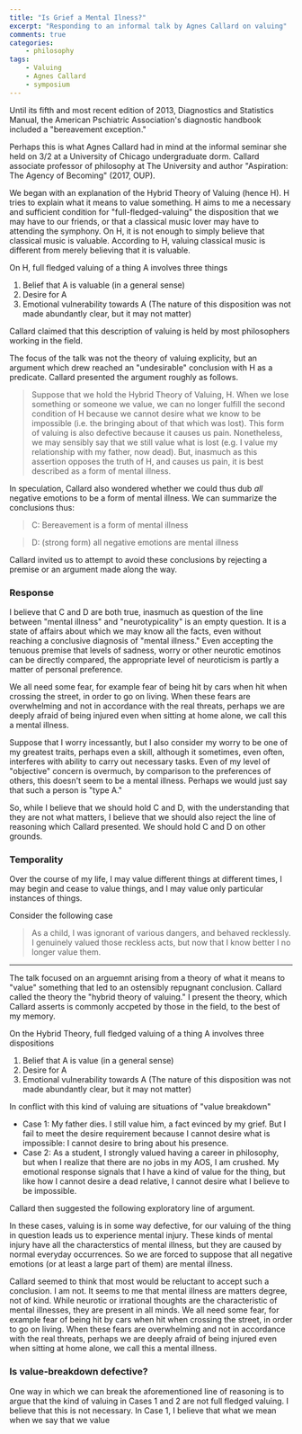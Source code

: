 ```yaml
---
title: "Is Grief a Mental Ilness?"
excerpt: "Responding to an informal talk by Agnes Callard on valuing"
comments: true
categories: 
    - philosophy
tags:
    - Valuing
    - Agnes Callard
    - symposium 
---
```


Until its fifth and most recent edition of 2013, Diagnostics and Statistics Manual, the American Pschiatric Association's diagnostic handbook included a "bereavement exception."

Perhaps this is what Agnes Callard had in mind at the informal seminar she held on 3/2 at a University of Chicago undergraduate dorm. Callard associate professor of philosophy at The University and author "Aspiration: The Agency of Becoming" (2017, OUP). 

We began with an explanation of the Hybrid Theory of Valuing (hence H). H tries to explain what it means to value something. H aims to me a necessary and sufficient condition for "full-fledged-valuing" the disposition that we may have to our friends, or that a classical music lover may have to attending the symphony. On H, it is not enough to simply believe that classical music is valuable. According to H, valuing classical music is different from merely believing that it is valuable.

On H, full fledged valuing of a thing A involves three things

1. Belief that A is valuable (in a general sense)
2. Desire for A
3. Emotional vulnerability towards A (The nature of this disposition was not made abundantly clear, but it may not matter)

Callard claimed that this description of valuing is held by most philosophers working in the field.

The focus of the talk was not the theory of valuing explicity, but an argument which drew reached an "undesirable" conclusion with H as a predicate. Callard presented the argument roughly as follows.

>Suppose that we hold the Hybrid Theory of Valuing, H. When we lose something or someone we value, we can no longer fulfill the second condition of H because we cannot desire what we know to be impossible (i.e. the bringing about of that which was lost). This form of valuing is also defective because it causes us pain. Nonetheless, we may sensibly say that we still value what is lost (e.g. I value my relationship with my father, now dead). But, inasmuch as this assertion opposes the truth of H, and causes us pain, it is best described as a form of mental illness.

In speculation, Callard also wondered whether we could thus dub _all_ negative emotions to be a form of mental illness. We can summarize the conclusions thus:

>C: Bereavement is a form of mental illness

>D: (strong form) all negative emotions are mental illness

Callard invited us to attempt to avoid these conclusions by rejecting a premise or an argument made along the way.

### Response

I believe that C and D are both true, inasmuch as question of the line between "mental illness" and "neurotypicality" is an empty question. It is a state of affairs about which we may know all the facts, even without reaching a conclusive diagnosis of "mental illness." Even accepting the tenuous premise that levels of sadness, worry or other neurotic emotinos can be directly compared, the appropriate level of neuroticism is partly a matter of personal preference.

We all need some fear, for example fear of being hit by cars when hit when crossing the street, in order to go on living. When these fears are overwhelming and not in accordance with the real threats, perhaps we are deeply afraid of being injured even when sitting at home alone, we call this a mental illness. 

Suppose that I worry incessantly, but I also consider my worry to be one of my greatest traits, perhaps even a skill, although it sometimes, even often, interferes with ability to carry out necessary tasks. Even of my level of "objective" concern is overmuch, by comparison to the preferences of others, this doesn't seem to be a mental illness. Perhaps we would just say that such a person is "type A."

So, while I believe that we should hold C and D, with the understanding that they are not what matters, I believe that we should also reject the line of reasoning which Callard presented. We should hold C and D on other grounds.

### Temporality

Over the course of my life, I may value different things at different times, I may begin and cease to value things, and I may value only particular instances of things.

Consider the following case

>As a child, I was ignorant of various dangers, and behaved recklessly. I genuinely valued those reckless acts, but now that I know better I no longer value them.

---

The talk focused on an arguemnt arising from a theory of what it means to "value" something that led to an ostensibly repugnant conclusion. Callard called the theory the "hybrid theory of valuing." I present the theory, which Callard asserts is commonly accpeted by those in the field, to the best of my memory. 

On the Hybrid Theory, full fledged valuing of a thing A involves three dispositions

1. Belief that A is value (in a general sense)
2. Desire for A
3. Emotional vulnerability towards A (The nature of this disposition was not made abundantly clear, but it may not matter)

In conflict with this kind of valuing are situations of "value breakdown"

- Case 1: My father dies. I still value him, a fact evinced by my grief. But I fail to meet the desire requirement because I cannot desire what is impossible: I cannot desire to bring about his presence.
- Case 2: As a student, I strongly valued having a career in philosophy, but when I realize that there are no jobs in my AOS, I am crushed. My emotional response signals that I have a kind of value for the thing, but like how I cannot desire a dead relative, I cannot desire what I believe to be impossible.

Callard then suggested the following exploratory line of argument.

In these cases, valuing is in some way defective, for our valuing of the thing in question leads us to experience mental injury. These kinds of mental injury have all the characterstics of mental illness, but they are caused by normal everyday occurrences. So we are forced to suppose that all negative emotions (or at least a large part of them) are mental illness.

Callard seemed to think that most would be reluctant to accept such a conclusion. I am not. It seems to me that mental illness are matters degree, not of kind. While neurotic or irrational thoughts are the characteristic of mental illnesses, they are present in all minds. We all need some fear, for example fear of being hit by cars when hit when crossing the street, in order to go on living. When these fears are overwhelming and not in accordance with the real threats, perhaps we are deeply afraid of being injured even when sitting at home alone, we call this a mental illness.

### Is value-breakdown defective?

One way in which we can break the aforementioned line of reasoning is to argue that the kind of valuing in Cases 1 and 2 are not full fledged valuing. I believe that this is not necessary. In Case 1, I believe that what we mean when we say that we value 